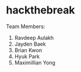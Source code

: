 # hackthebreak

Team Members:
1. Ravdeep Aulakh
2. Jayden Baek
3. Brian Kwon
4. Hyuk Park
5. Maximillian Yong
